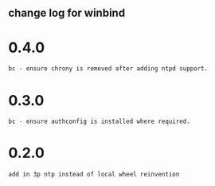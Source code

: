 ## change log for winbind

# 0.4.0
	bc - ensure chrony is removed after adding ntpd support.

# 0.3.0
	bc - ensure authconfig is installed where required.

# 0.2.0
	add in 3p ntp instead of local wheel reinvention
